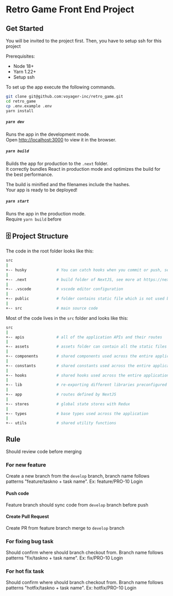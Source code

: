 # Retro Game Front End Project



## Get Started

You will be invited to the project first. Then, you have to setup ssh for this project

Prerequisites:

- Node 18+
- Yarn 1.22+
- Setup ssh 

To set up the app execute the following commands.

```bash
git clone git@github.com:voyager-inc/retro_game.git
cd retro_game
cp .env.example .env
yarn install
```

##### `yarn dev`

Runs the app in the development mode.\
Open [http://localhost:3000](http://localhost:3000) to view it in the browser.

##### `yarn build`

Builds the app for production to the `.next` folder.\
It correctly bundles React in production mode and optimizes the build for the best performance.

The build is minified and the filenames include the hashes.\
Your app is ready to be deployed!

##### `yarn start`

Runs the app in the production mode.\
Require `yarn build` before

## 🗄️ Project Structure

The code in the root folder looks like this:

```sh
src
|
+-- husky             # You can catch hooks when you commit or push, see more at https://typicode.github.io/husky/#/
|
+-- .next             # build folder of NextJS, see more at https://nextjs.org/docs/app/building-your-application/deploying
|
+-- .vscode           # vscode editor configuration
|
+-- public            # folder contains static file which is not used by your app when it compiles
|
+-- src               # main source code
```

Most of the code lives in the `src` folder and looks like this:

```sh
src
|
+-- apis              # all of the application APIs and their routes
|
+-- assets            # assets folder can contain all the static files such as images, fonts, etc.
|
+-- components        # shared components used across the entire application
|
+-- constants         # shared constants used across the entire application
|
+-- hooks             # shared hooks used across the entire application
|
+-- lib               # re-exporting different libraries preconfigured for the application
|
+-- app               # routes defined by NextJS
|
+-- stores            # global state stores with Redux
|
+-- types             # base types used across the application
|
+-- utils             # shared utility functions
```

## Rule

Should review code before merging
### For new feature

Create a new branch from the `develop` branch, branch name follows patterns "feature/taskno + task name".
Ex: feature/PRO-10 Login

#### Push code

Feature branch should sync code from `develop` branch before push


#### Create Pull Request

Create PR from feature branch merge to `develop` branch

### For fixing bug task

Should confirm where should branch checkout from. Branch name follows patterns "fix/taskno + task name".
Ex: fix/PRO-10 Login


### For hot fix task

Should confirm where should branch checkout from. Branch name follows patterns "hotfix/taskno + task name".
Ex: hotfix/PRO-10 Login